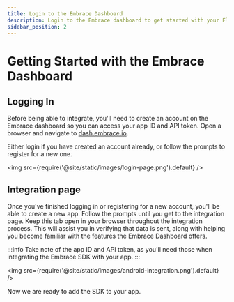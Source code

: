 ```yaml
---
title: Login to the Embrace Dashboard
description: Login to the Embrace dashboard to get started with your Flutter integration
sidebar_position: 2
---
```


# Getting Started with the Embrace Dashboard

## Logging In

Before being able to integrate, you'll need to create an account on the Embrace
dashboard so you can access your app ID and API token. Open a browser and
navigate to [dash.embrace.io](https://dash.embrace.io/).

Either login if you have created an account already, or follow the prompts to
register for a new one.

<img src={require('@site/static/images/login-page.png').default} />

## Integration page

Once you've finished logging in or registering for a new account, you'll be able
to create a new app. Follow the prompts until you get to the integration page.
Keep this tab open in your browser throughout the integration process. This will
assist you in verifying that data is sent, along with helping you become
familiar with the features the Embrace Dashboard offers.

:::info
Take note of the app ID and API token, as you'll need those when integrating the Embrace SDK with your app.
:::

<img src={require('@site/static/images/android-integration.png').default} />

Now we are ready to add the SDK to your app.
